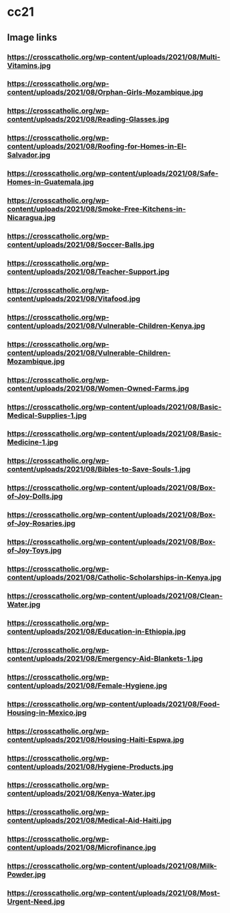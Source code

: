 # cc21

## Image links
### https://crosscatholic.org/wp-content/uploads/2021/08/Multi-Vitamins.jpg
### https://crosscatholic.org/wp-content/uploads/2021/08/Orphan-Girls-Mozambique.jpg
### https://crosscatholic.org/wp-content/uploads/2021/08/Reading-Glasses.jpg
### https://crosscatholic.org/wp-content/uploads/2021/08/Roofing-for-Homes-in-El-Salvador.jpg
### https://crosscatholic.org/wp-content/uploads/2021/08/Safe-Homes-in-Guatemala.jpg
### https://crosscatholic.org/wp-content/uploads/2021/08/Smoke-Free-Kitchens-in-Nicaragua.jpg
### https://crosscatholic.org/wp-content/uploads/2021/08/Soccer-Balls.jpg
### https://crosscatholic.org/wp-content/uploads/2021/08/Teacher-Support.jpg
### https://crosscatholic.org/wp-content/uploads/2021/08/Vitafood.jpg
### https://crosscatholic.org/wp-content/uploads/2021/08/Vulnerable-Children-Kenya.jpg
### https://crosscatholic.org/wp-content/uploads/2021/08/Vulnerable-Children-Mozambique.jpg
### https://crosscatholic.org/wp-content/uploads/2021/08/Women-Owned-Farms.jpg
### https://crosscatholic.org/wp-content/uploads/2021/08/Basic-Medical-Supplies-1.jpg
### https://crosscatholic.org/wp-content/uploads/2021/08/Basic-Medicine-1.jpg
### https://crosscatholic.org/wp-content/uploads/2021/08/Bibles-to-Save-Souls-1.jpg
### https://crosscatholic.org/wp-content/uploads/2021/08/Box-of-Joy-Dolls.jpg
### https://crosscatholic.org/wp-content/uploads/2021/08/Box-of-Joy-Rosaries.jpg
### https://crosscatholic.org/wp-content/uploads/2021/08/Box-of-Joy-Toys.jpg
### https://crosscatholic.org/wp-content/uploads/2021/08/Catholic-Scholarships-in-Kenya.jpg
### https://crosscatholic.org/wp-content/uploads/2021/08/Clean-Water.jpg
### https://crosscatholic.org/wp-content/uploads/2021/08/Education-in-Ethiopia.jpg
### https://crosscatholic.org/wp-content/uploads/2021/08/Emergency-Aid-Blankets-1.jpg
### https://crosscatholic.org/wp-content/uploads/2021/08/Female-Hygiene.jpg
### https://crosscatholic.org/wp-content/uploads/2021/08/Food-Housing-in-Mexico.jpg
### https://crosscatholic.org/wp-content/uploads/2021/08/Housing-Haiti-Espwa.jpg
### https://crosscatholic.org/wp-content/uploads/2021/08/Hygiene-Products.jpg
### https://crosscatholic.org/wp-content/uploads/2021/08/Kenya-Water.jpg
### https://crosscatholic.org/wp-content/uploads/2021/08/Medical-Aid-Haiti.jpg
### https://crosscatholic.org/wp-content/uploads/2021/08/Microfinance.jpg
### https://crosscatholic.org/wp-content/uploads/2021/08/Milk-Powder.jpg
### https://crosscatholic.org/wp-content/uploads/2021/08/Most-Urgent-Need.jpg
